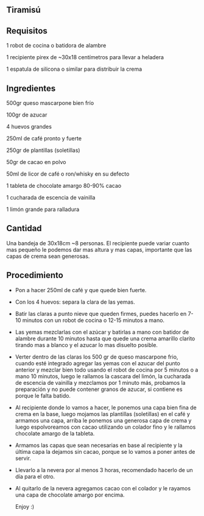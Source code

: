 

## Tiramisú

## Requisitos

1 robot de cocina o batidora de alambre

1 recipiente pirex de ~30x18 centímetros para llevar a heladera

1 espatula de silicona o similar para distribuir la crema

## Ingredientes

500gr queso mascarpone bien frío

100gr de azucar

4 huevos grandes

250ml de café pronto y fuerte

250gr de plantillas (soletillas)

50gr de cacao en polvo

50ml de licor de café o ron/whisky en su defecto

1 tableta de chocolate amargo 80-90% cacao

1 cucharada de escencia de vainilla

1 limón grande para ralladura

## Cantidad

Una bandeja de 30x18cm ~8 personas. El recipiente puede variar cuanto mas pequeño le podemos dar mas altura y mas capas, importante que las capas de crema sean generosas.

## Procedimiento

- Pon a hacer 250ml de café y que quede bien fuerte.

- Con los 4 huevos: separa  la clara de las yemas.

- Batir las claras a punto nieve que queden firmes, puedes hacerlo en 7-10 minutos con un robot de cocina o 12-15 minutos a mano.

- Las yemas mezclarlas con el azúcar y batirlas a mano con batidor de alambre durante 10 minutos hasta que quede una crema amarillo clarito tirando mas a blanco y el azucar lo mas disuelto posible.

- Verter dentro de las claras los 500 gr de queso mascarpone frio, cuando esté integrado agregar las yemas con el azucar del punto anterior y mezclar bien todo usando el robot de cocina por 5 minutos o a mano 10 minutos, luego le rallamos la cascara del limón, la cucharada de escencia de vainilla y mezclamos por 1 minuto más, probamos la preparación y no puede contener granos de azucar, si contiene es porque le falta batido.

- Al recipiente donde lo vamos a hacer, le ponemos una capa bien fina de crema en la base, luego mojamos las plantillas (soletillas) en el café y armamos una capa, arriba le ponemos una generosa capa de crema y luego espolvoreamos con cacao utilizando un colador fino y le rallamos chocolate amargo de la tableta.

- Armamos las capas que sean necesarias en base al recipiente y la última capa la dejamos sin cacao, porque se lo vamos a poner antes de servir.

- Llevarlo a la nevera por al menos 3 horas, recomendado hacerlo de un día para el otro.

- Al quitarlo de la nevera agregamos cacao con el colador y le rayamos una capa de chocolate amargo por encima.
  
  Enjoy :)
